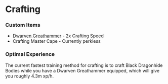 # Crafting

### Custom Items

* [Dwarven Greathammer](https://bso-wiki.oldschool.gg/custom-items/equippables#dwarven-equipment) - 2x Crafting Speed
* Crafting Master Cape - Currently perkless

### Optimal Experience

The current fastest training method for crafting is to craft Black Dragonhide Bodies while you have a Dwarven Greathammer equipped, which will give you roughly 4.3m xp/h.
